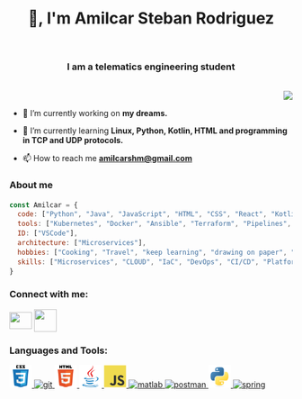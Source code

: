 <h1 align="center">👋, I'm Amilcar Steban Rodriguez</h1>
<br />

<h3 align="center">I am a telematics engineering student</h3>
<br />

<a href="https://github.com/anuraghazra/github-readme-stats">
  <img align="right" src="https://github-readme-stats.vercel.app/api/top-langs/?username=Amilcar-Steban&layout=compact" />
</a>
<br />

*  🔭 I’m currently working on **my dreams.**
  
*  🌱 I’m currently learning **Linux, Python, Kotlin, HTML and programming in TCP and UDP protocols.**
  
*  📫 How to reach me **amilcarshm@gmail.com**
<h3>
  About me
</h3>

```javascript
const Amilcar = {
  code: ["Python", "Java", "JavaScript", "HTML", "CSS", "React", "Kotlin", "Flutter", "Django", "Tkinter", "MySQL", "Postgres"],
  tools: ["Kubernetes", "Docker", "Ansible", "Terraform", "Pipelines", "AWS", "Azure", "GCloud"],
  ID: ["VSCode"],
  architecture: ["Microservices"],
  hobbies: ["Cooking", "Travel", "keep learning", "drawing on paper", "videogames"],
  skills: ["Microservices", "CLOUD", "IaC", "DevOps", "CI/CD", "Platform management", "Network infrastructure", "Software development", "Programming languages"]
}
```


<h3 align="left">
  
  Connect with me:</h3>
<p align="left">
  <a href="https://instagram.com/stebanr.09?igshid=ZDdkNTZiNTM=" target="blank"><img align="center" src="https://raw.githubusercontent.com/rahuldkjain/github-profile-readme-generator/master/src/images/icons/Social/instagram.svg" height="30" width="40" /></a>
  <a href="https://www.linkedin.com/in/amilcar-steban-rodriguez-martinez-6a65532a4/" target="blank"><img align="center" src="https://img.icons8.com/color/48/000000/linkedin.png" height="40" width="40" /></a>
</p>

<h3 align="left">Languages and Tools:</h3>
<p align="left"> <a href="https://www.w3schools.com/css/" target="_blank" rel="noreferrer"> <img src="https://raw.githubusercontent.com/devicons/devicon/master/icons/css3/css3-original-wordmark.svg" alt="css3" width="40" height="40"/> </a> <a href="https://git-scm.com/" target="_blank" rel="noreferrer"> <img src="https://www.vectorlogo.zone/logos/git-scm/git-scm-icon.svg" alt="git" width="40" height="40"/> </a> <a href="https://www.w3.org/html/" target="_blank" rel="noreferrer"> <img src="https://raw.githubusercontent.com/devicons/devicon/master/icons/html5/html5-original-wordmark.svg" alt="html5" width="40" height="40"/> </a> <a href="https://www.java.com" target="_blank" rel="noreferrer"> <img src="https://raw.githubusercontent.com/devicons/devicon/master/icons/java/java-original.svg" alt="java" width="40" height="40"/> </a> <a href="https://developer.mozilla.org/en-US/docs/Web/JavaScript" target="_blank" rel="noreferrer"> <img src="https://raw.githubusercontent.com/devicons/devicon/master/icons/javascript/javascript-original.svg" alt="javascript" width="40" height="40"/> </a> <a href="https://www.mathworks.com/" target="_blank" rel="noreferrer"> <img src="https://upload.wikimedia.org/wikipedia/commons/2/21/Matlab_Logo.png" alt="matlab" width="40" height="40"/> </a> <a href="https://postman.com" target="_blank" rel="noreferrer"> <img src="https://www.vectorlogo.zone/logos/getpostman/getpostman-icon.svg" alt="postman" width="40" height="40"/> </a> <a href="https://www.python.org" target="_blank" rel="noreferrer"> <img src="https://raw.githubusercontent.com/devicons/devicon/master/icons/python/python-original.svg" alt="python" width="40" height="40"/> </a> <a href="https://spring.io/" target="_blank" rel="noreferrer"> <img src="https://www.vectorlogo.zone/logos/springio/springio-icon.svg" alt="spring" width="40" height="40"/> </a> </p>
